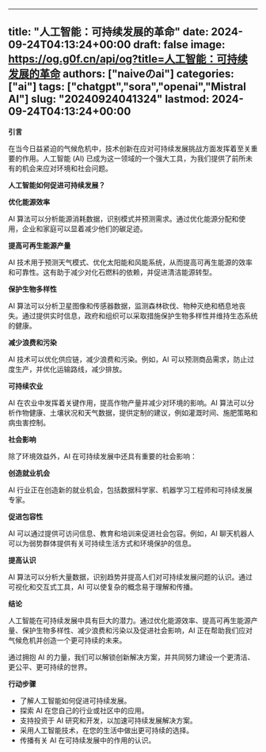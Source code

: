 
---
title: "人工智能：可持续发展的革命"
date: 2024-09-24T04:13:24+00:00
draft: false
image: https://og.g0f.cn/api/og?title=人工智能：可持续发展的革命
authors: ["naiveのai"]
categories: ["ai"]
tags: ["chatgpt","sora","openai","Mistral AI"]
slug: "20240924041324"
lastmod: 2024-09-24T04:13:24+00:00
---
**引言**

在当今日益紧迫的气候危机中，技术创新在应对可持续发展挑战方面发挥着至关重要的作用。人工智能 (AI) 已成为这一领域的一个强大工具，为我们提供了前所未有的机会来应对环境和社会问题。

**人工智能如何促进可持续发展？**

**优化能源效率**

AI 算法可以分析能源消耗数据，识别模式并预测需求。通过优化能源分配和使用，企业和家庭可以显着减少他们的碳足迹。

**提高可再生能源产量**

AI 技术用于预测天气模式、优化太阳能和风能系统，从而提高可再生能源的效率和可靠性。这有助于减少对化石燃料的依赖，并促进清洁能源转型。

**保护生物多样性**

AI 算法可以分析卫星图像和传感器数据，监测森林砍伐、物种灭绝和栖息地丧失。通过提供实时信息，政府和组织可以采取措施保护生物多样性并维持生态系统的健康。

**减少浪费和污染**

AI 技术可以优化供应链，减少浪费和污染。例如，AI 可以预测商品需求，防止过度生产，并优化运输路线，减少排放。

**可持续农业**

AI 在农业中发挥着关键作用，提高作物产量并减少对环境的影响。AI 算法可以分析作物健康、土壤状况和天气数据，提供定制的建议，例如灌溉时间、施肥策略和病虫害控制。

**社会影响**

除了环境效益外，AI 在可持续发展中还具有重要的社会影响：

**创造就业机会**

AI 行业正在创造新的就业机会，包括数据科学家、机器学习工程师和可持续发展专家。

**促进包容性**

AI 可以通过提供可访问信息、教育和培训来促进社会包容。例如，AI 聊天机器人可以为弱势群体提供有关可持续生活方式和环境保护的信息。

**提高认识**

AI 算法可以分析大量数据，识别趋势并提高人们对可持续发展问题的认识。通过可视化和交互式工具，AI 可以使复杂的概念易于理解和传播。

**结论**

人工智能在可持续发展中具有巨大的潜力。通过优化能源效率、提高可再生能源产量、保护生物多样性、减少浪费和污染以及促进社会影响，AI 正在帮助我们应对气候危机并创造一个更可持续的未来。

通过拥抱 AI 的力量，我们可以解锁创新解决方案，并共同努力建设一个更清洁、更公平、更可持续的世界。

**行动步骤**

* 了解人工智能如何促进可持续发展。
* 探索 AI 在您自己的行业或社区中的应用。
* 支持投资于 AI 研究和开发，以加速可持续发展解决方案。
* 采用人工智能技术，在您的生活中做出更可持续的选择。
* 传播有关 AI 在可持续发展中的作用的认识。